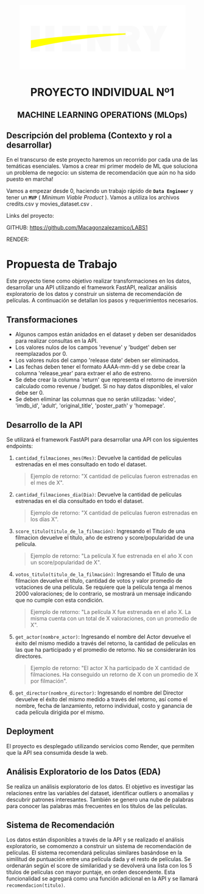 <p align="center">
  <img src="image/README/1686531329752.png">
</p>

<h1 align="center">PROYECTO INDIVIDUAL Nº1</h1>

<h2 align="center">MACHINE LEARNING OPERATIONS (MLOps)</h2>

## **Descripción del problema (Contexto y rol a desarrollar)**

En el transcurso de este proyecto haremos un recorrido por cada una de las temáticas esenciales. Vamos a crear mi primer modelo de ML que soluciona un problema de negocio: un sistema de recomendación que aún no ha sido puesto en marcha!

Vamos a empezar desde 0, haciendo un trabajo rápido de **`Data Engineer`** y tener un **`MVP`** ( *Minimum Viable Product* ). Vamos a utiliza los archivos credits.csv y movies_dataset.csv .

Links del proyecto:

GITHUB: https://github.com/Macagonzalezamico/LABS1

RENDER:

# Propuesta de Trabajo

Este proyecto tiene como objetivo realizar transformaciones en los datos, desarrollar una API utilizando el framework FastAPI, realizar análisis exploratorio de los datos y construir un sistema de recomendación de películas. A continuación se detallan los pasos y requerimientos necesarios.

## Transformaciones

* Algunos campos están anidados en el dataset y deben ser desanidados para realizar consultas en la API.
* Los valores nulos de los campos 'revenue' y 'budget' deben ser reemplazados por 0.
* Los valores nulos del campo 'release date' deben ser eliminados.
* Las fechas deben tener el formato AAAA-mm-dd y se debe crear la columna 'release_year' para extraer el año de estreno.
* Se debe crear la columna 'return' que representa el retorno de inversión calculado como revenue / budget. Si no hay datos disponibles, el valor debe ser 0.
* Se deben eliminar las columnas que no serán utilizadas: 'video', 'imdb_id', 'adult', 'original_title', 'poster_path' y 'homepage'.

## Desarrollo de la API

Se utilizará el framework FastAPI para desarrollar una API con los siguientes endpoints:

1. `cantidad_filmaciones_mes(Mes)`: Devuelve la cantidad de películas estrenadas en el mes consultado en todo el dataset.
   > Ejemplo de retorno: "X cantidad de películas fueron estrenadas en el mes de X".
   >
2. `cantidad_filmaciones_dia(Dia)`: Devuelve la cantidad de películas estrenadas en el día consultado en todo el dataset.
   > Ejemplo de retorno: "X cantidad de películas fueron estrenadas en los días X".
   >
3. `score_titulo(titulo_de_la_filmación)`: Ingresando el Titulo de una filmacion devuelve el título, año de estreno y score/popularidad de una película.
   > Ejemplo de retorno: "La película X fue estrenada en el año X con un score/popularidad de X".
   >
4. `votos_titulo(titulo_de_la_filmación)`: Ingresando el Titulo de una filmacion devuelve el título, cantidad de votos y valor promedio de votaciones de una película. Se requiere que la película tenga al menos 2000 valoraciones; de lo contrario, se mostrará un mensaje indicando que no cumple con esta condición.
   > Ejemplo de retorno: "La película X fue estrenada en el año X. La misma cuenta con un total de X valoraciones, con un promedio de X".
   >
5. `get_actor(nombre_actor)`: Ingresando el nombre del Actor devuelve el éxito del mismo medido a través del retorno, la cantidad de películas en las que ha participado y el promedio de retorno. No se considerarán los directores.
   > Ejemplo de retorno: "El actor X ha participado de X cantidad de filmaciones. Ha conseguido un retorno de X con un promedio de X por filmación".
   >
6. `get_director(nombre_director)`: Ingresando el nombre del Director devuelve el éxito del mismo medido a través del retorno, así como el nombre, fecha de lanzamiento, retorno individual, costo y ganancia de cada película dirigida por el mismo.

## Deployment

El proyecto es desplegado utilizando servicios como Render, que permiten que la API sea consumida desde la web.

## Análisis Exploratorio de los Datos (EDA)

Se realiza un análisis exploratorio de los datos. El objetivo es investigar las relaciones entre las variables del dataset, identificar outliers o anomalías y descubrir patrones interesantes. También se genero una nube de palabras para conocer las palabras más frecuentes en los títulos de las películas.

## Sistema de Recomendación

Los datos están disponibles a través de la API y se realizado el análisis exploratorio, se comomenzo a construir un sistema de recomendación de películas. El sistema recomendará películas similares basándose en la similitud de puntuación entre una película dada y el resto de películas. Se ordenarán según el score de similaridad y se devolverá una lista con los 5 títulos de películas con mayor puntaje, en orden descendente. Esta funcionalidad se agregará como una función adicional en la API y se llamará `recomendacion(titulo)`.
